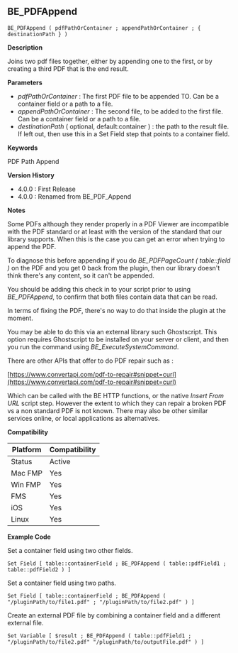 ## BE_PDFAppend

    BE_PDFAppend ( pdfPathOrContainer ; appendPathOrContainer ; { destinationPath } )

**Description**  

Joins two pdf files together, either by appending one to the first, or by creating a third PDF that is the end result.

**Parameters**

* *pdfPathOrContainer* : The first PDF file to be appended TO. Can be a container field or a path to a file.
* *appendPathOrContainer* : The second file, to be added to the first file. Can be a container field or a path to a file.
* *destinationPath* ( optional, default:container ) : the path to the result file.  If left out, then use this in a Set Field step that points to a container field.

**Keywords**  

PDF Path Append

**Version History**

* 4.0.0 : First Release
* 4.0.0 : Renamed from BE_PDF_Append

**Notes**

Some PDFs although they render properly in a PDF Viewer are incompatible with the PDF standard or at least with the version of the standard that our library supports. When this is the case you can get an error when trying to append the PDF.

To diagnose this before appending if you do *BE_PDFPageCount ( table::field )* on the PDF and you get 0 back from the plugin, then our library doesn't think there's any content, so it can't be appended.

You should be adding this check in to your script prior to using *BE_PDFAppend*, to confirm that both files contain data that can be read.

In terms of fixing the PDF, there's no way to do that inside the plugin at the moment.

You may be able to do this via an external library such Ghostscript. This option requires Ghostscript to be installed on your server or client, and then you run the command using *BE_ExecuteSystemCommand*.

There are other APIs that offer to do PDF repair such as : 

[https://www.convertapi.com/pdf-to-repair#snippet=curl](https://www.convertapi.com/pdf-to-repair#snippet=curl) 

Which can be called with the BE HTTP functions, or the native *Insert From URL* script step. However the extent to which they can repair a broken PDF vs a non standard PDF is not known. There may also be other similar services online, or local applications as alternatives.

**Compatibility** 

| Platform | Compatibility |
|-----------|-----------|
| Status | Active |  
| Mac FMP | Yes  |  
| Win FMP | Yes  |  
| FMS | Yes  |  
| iOS | Yes  |  
| Linux | Yes  |  

**Example Code**

Set a container field using two other fields.

	Set Field [ table::containerField ; BE_PDFAppend ( table::pdfField1 ; table::pdfField2 ) ]

Set a container field using two paths.

	Set Field [ table::containerField ; BE_PDFAppend ( "/pluginPath/to/file1.pdf" ; "/pluginPath/to/file2.pdf" ) ]

Create an external PDF file by combining a container field and a different external file.

	Set Variable [ $result ; BE_PDFAppend ( table::pdfField1 ; "/pluginPath/to/file2.pdf" "/pluginPath/to/outputFile.pdf" ) ]
